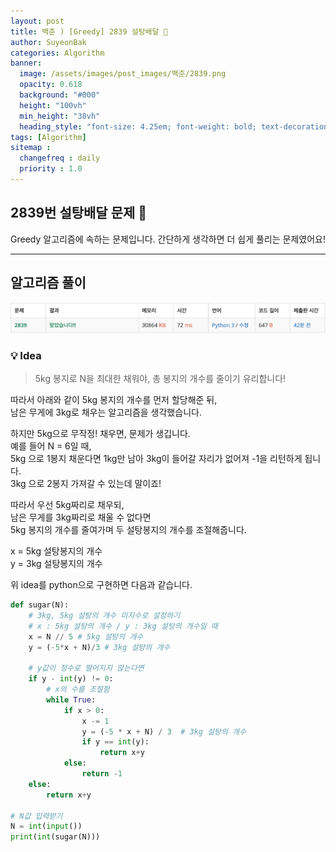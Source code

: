 ```yaml
---
layout: post
title: 백준 ) [Greedy] 2839 설탕배달 🍭
author: SuyeonBak
categories: Algorithm
banner:
  image: /assets/images/post_images/백준/2839.png
  opacity: 0.618
  background: "#000"
  height: "100vh"
  min_height: "38vh"
  heading_style: "font-size: 4.25em; font-weight: bold; text-decoration: none"
tags: [Algorithm]
sitemap :
  changefreq : daily
  priority : 1.0
---
```


## 2839번 설탕배달 문제 🍭
Greedy 알고리즘에 속하는 문제입니다.
간단하게 생각하면 더 쉽게 풀리는 문제였어요!

- - -

## 알고리즘 풀이
![백준 2839](/assets/images/post_images/백준/2839.png)
### 💡 Idea
> 5kg 봉지로 N을 최대한 채워야, 총 봉지의 개수를 줄이기 유리합니다!

따라서 아래와 같이 5kg 봉지의 개수를 먼저 할당해준 뒤,  
남은 무게에 3kg로 채우는 알고리즘을 생각했습니다.  

하지만 5kg으로 무작정! 채우면, 문제가 생깁니다.  
예를 들어 N = 6일 때,  
5kg 으로 1봉지 채운다면 1kg만 남아 3kg이 들어갈 자리가 없어져 -1을 리턴하게 됩니다.  
3kg 으로 2봉지 가져갈 수 있는데 말이죠!  

따라서 우선 5kg짜리로 채우되,  
남은 무게를 3kg짜리로 채울 수 없다면  
5kg 봉지의 개수를 줄여가며 두 설탕봉지의 개수를 조절해줍니다.  


x = 5kg 설탕봉지의 개수  
y = 3kg 설탕봉지의 개수  

위 idea를 python으로 구현하면 다음과 같습니다.  

```python
def sugar(N):
    # 3kg, 5kg 설탕의 개수 미지수로 설정하기
    # x : 5kg 설탕의 개수 / y : 3kg 설탕의 개수일 때
    x = N // 5 # 5kg 설탕의 개수
    y = (-5*x + N)/3 # 3kg 설탕의 개수

    # y값이 정수로 떨어지지 않는다면
    if y - int(y) != 0:
        # x의 수를 조절함
        while True:
            if x > 0:
                x -= 1
                y = (-5 * x + N) / 3  # 3kg 설탕의 개수
                if y == int(y):
                    return x+y
            else:
                return -1
    else:
        return x+y

# N값 입력받기
N = int(input())
print(int(sugar(N)))
```
